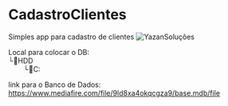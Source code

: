# CadastroClientes

Simples app para cadastro de clientes
![YazanSoluções](https://i.imgur.com/BS2I65q.png)

Local para colocar o DB: 
<br>└:file_folder:HDD</br>
⠀⠀⠀└:file_folder:C:

link para o Banco de Dados: https://www.mediafire.com/file/9ld8xa4okqcgza9/base.mdb/file
